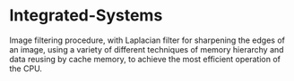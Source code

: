 # Integrated-Systems
Image filtering procedure, with Laplacian filter for sharpening the edges of an image, using a variety of different techniques of memory hierarchy and data reusing by cache memory, to achieve the most efficient operation of the CPU. 

